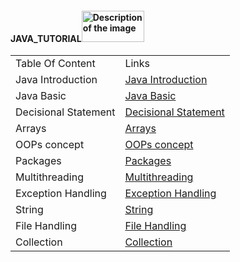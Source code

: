 #### JAVA_TUTORIAL<img src="https://github.com/rhushikesh2000/JAVA_TUTORIAL_/assets/124034778/9b28d313-d122-49a1-81e3-7de5e2b5695c" alt="Description of the image" width="100" height="50">

 <!DOCTYPE html>
<html>
<head>

</head>
<body>

<table>
  <tr>
    <td>Table Of Content </td>
    <td>Links</td>
  </tr>
 <tr>
    <td>Java Introduction</td>
    <td><a href="https://github.com/lavishjain36/Java-Tutorial/tree/main/001-Java%20Introduction">Java Introduction</a></td>
  </tr>
  <tr>
    <td>Java Basic</td>
    <td><a href=https://github.com/lavishjain36/Java-Tutorial/tree/main/002-Java%20Basic>Java Basic</a></td>
  </tr>
  <tr>
    <td>Decisional Statement</td>
    <td><a href=https://github.com/lavishjain36/Java-Tutorial/tree/main/003-Java%20Decisional%20Statement>Decisional Statement</a></td>
  </tr>
  <tr>
    <td>Arrays</td>
    <td><a href=https://github.com/lavishjain36/Java-Tutorial/tree/main/004-%20Java%20Arrays>Arrays</a></td>
  </tr>
  <tr>
    <td>OOPs concept</td>
    <td><a href="https://github.com/lavishjain36/Java-Tutorial/tree/main/005-Java%20OOPs">OOPs concept</a></td>
  </tr>
  <tr>
    <td>Packages</td>
    <td><a href="https://github.com/lavishjain36/Java-Tutorial/tree/main/006-%20Java%20Packages">Packages</a></td>
  </tr>
  <tr>
    <td> Multithreading</td>
    <td><a href="https://github.com/lavishjain36/Java-Tutorial/tree/main/007-Java%20Multithreading"> Multithreading</a></td>
  </tr>
  <tr>
    <td>Exception Handling</td>
    <td><a href="https://github.com/lavishjain36/Java-Tutorial/tree/main/008-Java%20Exception%20Handling">Exception Handling</a></td>
  </tr>
  <tr>
    <td>String</td>
    <td><a href="https://github.com/lavishjain36/Java-Tutorial/tree/main/009-Java%20String">String</a></td>
  </tr>
  <tr>
    <td> File Handling</td>
    <td><a href="https://github.com/lavishjain36/Java-Tutorial/tree/main/010%20Java%20File%20Handling"> File Handling</a></td>
  </tr>
  <tr>
    <td>Collection</td>
    <td><a href="https://github.com/lavishjain36/Java-Tutorial/tree/main/011-Java%20Collection">Collection</a></td>
  </tr>
</table>

</body>
</html>

